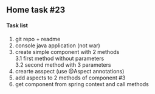 <h2>Home task #23</h2>
<h4>Task list</h4>
<ol>
<li> git repo + readme
<li> console java application (not war)
<li> create simple component with 2 methods
<br>3.1 first method without parameters
<br>3.2 second method with 3 parameters
<li> crearte asspect (use @Aspect annotations)
<li> add aspects to 2 methods of component #3
<li> get component from spring context and call methods
</ol>
